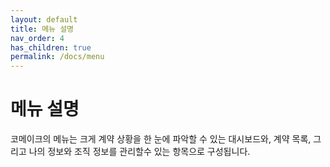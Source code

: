```yaml
---
layout: default
title: 메뉴 설명
nav_order: 4
has_children: true
permalink: /docs/menu
---
```


# 메뉴 설명

코메이크의 메뉴는 크게 계약 상황을 한 눈에 파악할 수 있는 대시보드와, 계약 목록, 그리고 나의 정보와 조직 정보를 관리할수 있는 항목으로 구성됩니다. 
